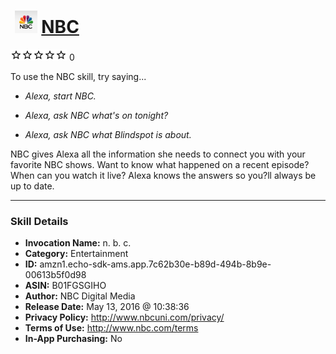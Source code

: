 # &nbsp;<img src="skill_icon" alt="NBC icon" width="36"> [NBC](http://alexa.amazon.com/#skills/amzn1.echo-sdk-ams.app.7c62b30e-b89d-494b-8b9e-00613b5f0d98)
![0 stars](../../images/ic_star_border_black_18dp_1x.png)![0 stars](../../images/ic_star_border_black_18dp_1x.png)![0 stars](../../images/ic_star_border_black_18dp_1x.png)![0 stars](../../images/ic_star_border_black_18dp_1x.png)![0 stars](../../images/ic_star_border_black_18dp_1x.png) 0

To use the NBC skill, try saying...

* *Alexa, start NBC.*

* *Alexa, ask NBC what's on tonight?*

* *Alexa, ask NBC what Blindspot is about.*

NBC gives Alexa all the information she needs to connect you with your favorite NBC shows. Want to know what happened on a recent episode? When can you watch it live? Alexa knows the answers so you?ll always be up to date.

***

### Skill Details

* **Invocation Name:** n. b. c.
* **Category:** Entertainment
* **ID:** amzn1.echo-sdk-ams.app.7c62b30e-b89d-494b-8b9e-00613b5f0d98
* **ASIN:** B01FGSGIHO
* **Author:** NBC Digital Media
* **Release Date:** May 13, 2016 @ 10:38:36
* **Privacy Policy:** http://www.nbcuni.com/privacy/
* **Terms of Use:** http://www.nbc.com/terms
* **In-App Purchasing:** No
